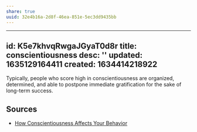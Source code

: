 ```yaml
---
share: true
uuid: 32e4b16a-2d8f-46ea-851e-5ec3dd9435bb
---
```

---
id: K5e7khvqRwgaJGyaT0d8r
title: conscientiousness
desc: ''
updated: 1635129164411
created: 1634414218922
---

Typically, people who score high in conscientiousness are organized, determined, and able to postpone immediate gratification for the sake of long-term success.

## Sources

* [How Conscientiousness Affects Your Behavior](https://www.verywellmind.com/how-conscientiousness-affects-your-behavior-4843763)
